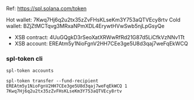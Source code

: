 Ref: https://spl.solana.com/token

Hot wallet: 7Kwq7Hj6q2u2tx35zZvFHsKLseKm3Y753aQTVEcy8rtv
Cold wallet: BZjZtMCTqvg3MRxaNPmXDL4ErywtHVwSwb5njLpGsyQe
- XSB contract: 4UuGQgkD3rSeoXatXRWwRfRd21G87d5LiCfkVzNNv1Tt
- XSB account: EREAtm5y1NioFgnV2HH7CEe3ge5U8d3qaj7weFqEkWCQ

### spl-token cli

```shell
spl-token accounts
```

```shell
spl-token transfer --fund-recipient EREAtm5y1NioFgnV2HH7CEe3ge5U8d3qaj7weFqEkWCQ 1 7Kwq7Hj6q2u2tx35zZvFHsKLseKm3Y753aQTVEcy8rtv
```
